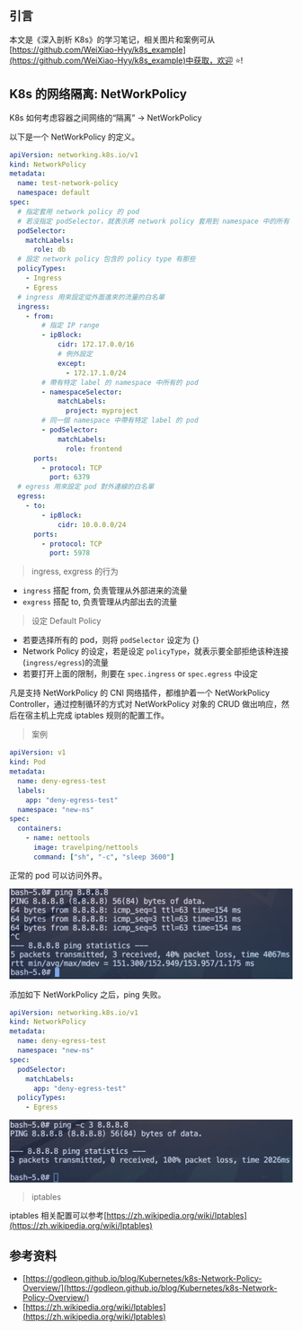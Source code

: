 ## 引言

本文是《深入剖析 K8s》的学习笔记，相关图片和案例可从[https://github.com/WeiXiao-Hyy/k8s_example](https://github.com/WeiXiao-Hyy/k8s_example)中获取，欢迎 :star:!

## K8s 的网络隔离: NetWorkPolicy

K8s 如何考虑容器之间网络的“隔离” -> NetWorkPolicy

以下是一个 NetWorkPolicy 的定义。

```yaml
apiVersion: networking.k8s.io/v1
kind: NetworkPolicy
metadata:
  name: test-network-policy
  namespace: default
spec:
  # 指定套用 network policy 的 pod
  # 若沒指定 podSelector，就表示將 network policy 套用到 namespace 中的所有 pod
  podSelector:
    matchLabels:
      role: db
  # 設定 network policy 包含的 policy type 有那些
  policyTypes:
    - Ingress
    - Egress
  # ingress 用來設定從外面進來的流量的白名單
  ingress:
    - from:
        # 指定 IP range
        - ipBlock:
            cidr: 172.17.0.0/16
            # 例外設定
            except:
              - 172.17.1.0/24
        # 帶有特定 label 的 namespace 中所有的 pod
        - namespaceSelector:
            matchLabels:
              project: myproject
        # 同一個 namespace 中帶有特定 label 的 pod
        - podSelector:
            matchLabels:
              role: frontend
      ports:
        - protocol: TCP
          port: 6379
  # egress 用來設定 pod 對外連線的白名單
  egress:
    - to:
        - ipBlock:
            cidr: 10.0.0.0/24
      ports:
        - protocol: TCP
          port: 5978
```

> ingress, exgress 的行为

- `ingress` 搭配 from, 负责管理从外部进来的流量
- `exgress` 搭配 to, 负责管理从内部出去的流量

> 设定 Default Policy

- 若要选择所有的 pod，则将 `podSelector` 设定为 {}
- Network Policy 的设定，若是设定 `policyType`，就表示要全部拒绝该种连接(`ingress/egress`)的流量
- 若要打开上面的限制，則要在 `spec.ingress` or `spec.egress` 中设定

凡是支持 NetWorkPolicy 的 CNI 网络插件，都维护着一个 NetWorkPolicy Controller，通过控制循环的方式对 NetWorkPolicy 对象的 CRUD 做出响应，然后在宿主机上完成 iptables 规则的配置工作。

> 案例

```yaml
apiVersion: v1
kind: Pod
metadata:
  name: deny-egress-test
  labels:
    app: "deny-egress-test"
  namespace: "new-ns"
spec:
  containers:
    - name: nettools
      image: travelping/nettools
      command: ["sh", "-c", "sleep 3600"]
```

正常的 pod 可以访问外界。

![pod-ping](../imgs/pod-ping.png)

添加如下 NetWorkPolicy 之后，ping 失败。

```yaml
apiVersion: networking.k8s.io/v1
kind: NetworkPolicy
metadata:
  name: deny-egress-test
  namespace: "new-ns"
spec:
  podSelector:
    matchLabels:
      app: "deny-egress-test"
  policyTypes:
    - Egress
```

![pod-ping-failed](../imgs/pod-ping-failed.png)

> iptables

iptables 相关配置可以参考[https://zh.wikipedia.org/wiki/Iptables](https://zh.wikipedia.org/wiki/Iptables)

## 参考资料

- [https://godleon.github.io/blog/Kubernetes/k8s-Network-Policy-Overview/](https://godleon.github.io/blog/Kubernetes/k8s-Network-Policy-Overview/)
- [https://zh.wikipedia.org/wiki/Iptables](https://zh.wikipedia.org/wiki/Iptables)
